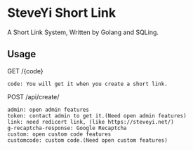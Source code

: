 # SteveYi Short Link

A Short Link System, Written by Golang and SQLing.

## Usage

GET /{code}

```
code: You will get it when you create a short link.
```

POST /api/create/

```
admin: open admin features  
token: contact admin to get it.(Need open admin features)  
link: need redicert link, (like https://steveyi.net/)  
g-recaptcha-response: Google Recaptcha  
custom: open custom code features  
customcode: custom code.(Need open custom features)  
```